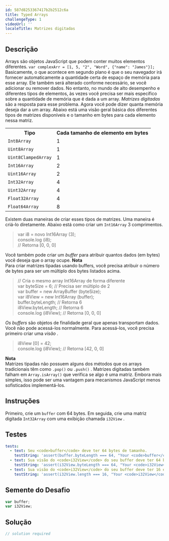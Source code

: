 ```yaml
---
id: 587d8253367417b2b2512c6a
title: Typed Arrays
challengeType: 1
videoUrl: ''
localeTitle: Matrizes digitadas
---
```


## Descrição
<section id="description"> Arrays são objetos JavaScript que podem conter muitos elementos diferentes. <code>var complexArr = [1, 5, &quot;2&quot;, &quot;Word&quot;, {&quot;name&quot;: &quot;James&quot;}];</code> Basicamente, o que acontece em segundo plano é que o seu navegador irá fornecer automaticamente a quantidade certa de espaço de memória para esse array. Ele também será alterado conforme necessário, se você adicionar ou remover dados. No entanto, no mundo de alto desempenho e diferentes tipos de elementos, às vezes você precisa ser mais específico sobre a quantidade de memória que é dada a um array. <dfn>Matrizes digitadas</dfn> são a resposta para esse problema. Agora você pode dizer quanta memória deseja dar a um array. Abaixo está uma visão geral básica dos diferentes tipos de matrizes disponíveis e o tamanho em bytes para cada elemento nessa matriz. <table class="table table-striped"><tbody><tr><th> Tipo </th><th> Cada tamanho de elemento em bytes </th></tr><tr><td> <code>Int8Array</code> </td> <td> 1 </td></tr><tr><td> <code>Uint8Array</code> </td> <td> 1 </td></tr><tr><td> <code>Uint8ClampedArray</code> </td> <td> 1 </td></tr><tr><td> <code>Int16Array</code> </td> <td> 2 </td></tr><tr><td> <code>Uint16Array</code> </td> <td> 2 </td></tr><tr><td> <code>Int32Array</code> </td> <td> 4 </td></tr><tr><td> <code>Uint32Array</code> </td> <td> 4 </td></tr><tr><td> <code>Float32Array</code> </td> <td> 4 </td></tr><tr><td> <code>Float64Array</code> </td> <td> 8 </td></tr></tbody></table> Existem duas maneiras de criar esses tipos de matrizes. Uma maneira é criá-lo diretamente. Abaixo está como criar um <code>Int16Array</code> 3 comprimentos. <blockquote> var i8 = novo Int16Array (3); <br> console.log (i8); <br> // Retorna [0, 0, 0] </blockquote> Você também pode criar um <dfn>buffer</dfn> para atribuir quantos dados (em bytes) você deseja que o array ocupe. <strong>Nota</strong> <br> Para criar matrizes tipadas usando buffers, você precisa atribuir o número de bytes para ser um múltiplo dos bytes listados acima. <blockquote> // Cria o mesmo array Int16Array de forma diferente <br> var byteSize = 6; // Precisa ser múltiplo de 2 <br> var buffer = new ArrayBuffer (byteSize); <br> var i8View = new Int16Array (buffer); <br> buffer.byteLength; // Retorna 6 <br> i8View.byteLength; // Retorna 6 <br> console.log (i8View); // Retorna [0, 0, 0] </blockquote> <dfn>Os buffers</dfn> são objetos de finalidade geral que apenas transportam dados. Você não pode acessá-los normalmente. Para acessá-los, você precisa primeiro criar uma <dfn>visão</dfn> . <blockquote> i8View [0] = 42; <br> console.log (i8View); // Retorna [42, 0, 0] </blockquote> <strong>Nota</strong> <br> Matrizes tipadas não possuem alguns dos métodos que os arrays tradicionais têm como <code>.pop()</code> ou <code>.push()</code> . Matrizes digitadas também falham em <code>Array.isArray()</code> que verifica se algo é uma matriz. Embora mais simples, isso pode ser uma vantagem para mecanismos JavaScript menos sofisticados implementá-los. </section>

## Instruções
<section id="instructions"> Primeiro, crie um <code>buffer</code> com 64 bytes. Em seguida, crie uma matriz digitada <code>Int32Array</code> com uma exibição chamada <code>i32View</code> . </section>

## Testes
<section id='tests'>

```yml
tests:
  - text: Seu <code>buffer</code> deve ter 64 bytes de tamanho.
    testString: 'assert(buffer.byteLength === 64, "Your <code>buffer</code> should be 64 bytes large.");'
  - text: Sua visão do <code>i32View</code> do seu buffer deve ter 64 bytes de tamanho.
    testString: 'assert(i32View.byteLength === 64, "Your <code>i32View</code> view of your buffer should be 64 bytes large.");'
  - text: Sua visão do <code>i32View</code> do seu buffer deve ter 16 elementos de comprimento.
    testString: 'assert(i32View.length === 16, "Your <code>i32View</code> view of your buffer should be 16 elements long.");'

```

</section>

## Semente do Desafio
<section id='challengeSeed'>

<div id='js-seed'>

```js
var buffer;
var i32View;

```

</div>



</section>

## Solução
<section id='solution'>

```js
// solution required
```
</section>
